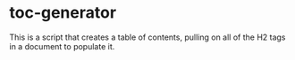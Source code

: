 toc-generator
=============

This is a script that creates a table of contents, pulling on all of the H2 tags in a document to populate it.
